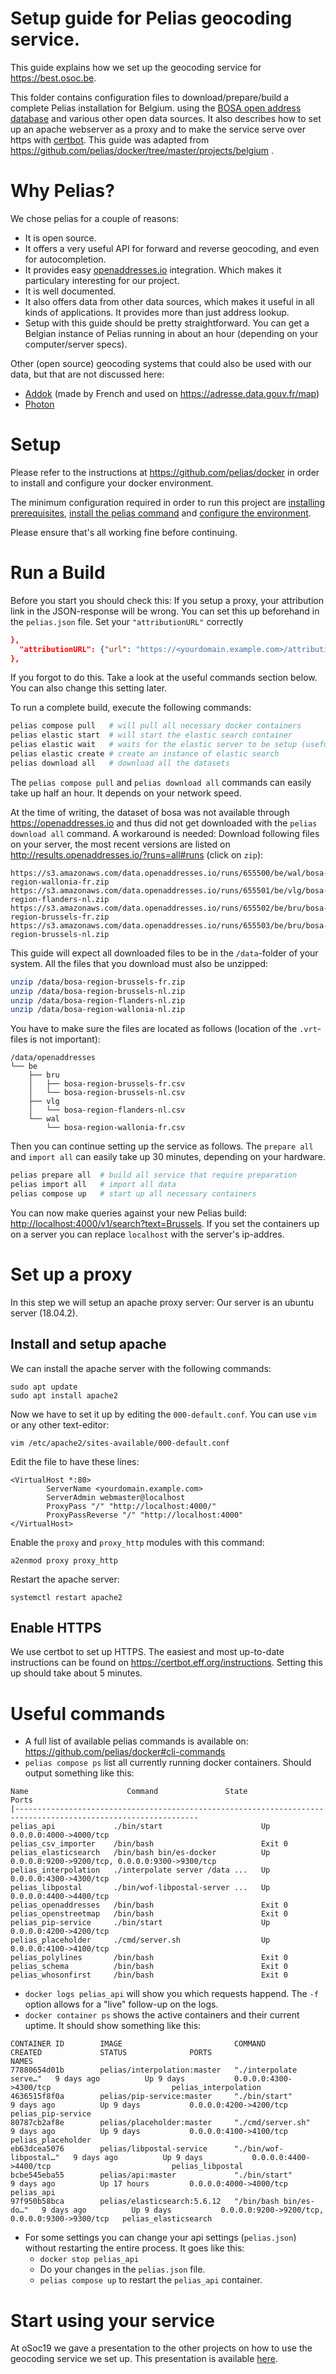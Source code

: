 # Setup guide for Pelias geocoding service.

This guide explains how we set up the geocoding service for <https://best.osoc.be>.

This folder contains configuration files to download/prepare/build a complete Pelias installation for Belgium.
using the [BOSA open address database](https://opendata.bosa.be) and various other open data sources.
It also describes how to set up an apache webserver as a proxy and to make the service serve over https with [certbot](https://certbot.eff.org/).
This guide was adapted from <https://github.com/pelias/docker/tree/master/projects/belgium> .

# Why Pelias?

We chose pelias for a couple of reasons:
* It is open source.
* It offers a very useful API for forward and reverse geocoding, and even for autocompletion.
* It provides easy [openaddresses.io](https://openaddresses.io) integration. Which makes it particulary interesting for our project.
* It is well documented.
* It also offers data from other data sources, which makes it useful in all kinds of applications. It provides more than just address lookup.
* Setup with this guide should be pretty straightforward. You can get a Belgian instance of Pelias running in about an hour (depending on your computer/server specs).

Other (open source) geocoding systems that could also be used with our data, but that are not discussed here:
* [Addok](https://github.com/addok/addok) (made by French and used on <https://adresse.data.gouv.fr/map>)
* [Photon](https://github.com/komoot/photon)

# Setup

Please refer to the instructions at <https://github.com/pelias/docker> in order to install and configure your docker environment.

The minimum configuration required in order to run this project are [installing prerequisites](https://github.com/pelias/docker#prerequisites), [install the pelias command](https://github.com/pelias/docker#installing-the-pelias-command) and [configure the environment](https://github.com/pelias/docker#configure-environment).

Please ensure that's all working fine before continuing.

# Run a Build

Before you start you should check this:
If you setup a proxy, your attribution link in the JSON-response will be wrong.
You can set this up beforehand in the `pelias.json` file.
Set your `"attributionURL"` correctly
```json
},
  "attributionURL": {"url": "https://<yourdomain.example.com>/attribution"}
},
```
If you forgot to do this. Take a look at the useful commands section below. You can also change this setting later.

To run a complete build, execute the following commands:

```bash
pelias compose pull   # will pull all necessary docker containers
pelias elastic start  # will start the elastic search container
pelias elastic wait   # waits for the elastic server to be setup (useful for scripts)
pelias elastic create # create an instance of elastic search
pelias download all   # download all the datasets
```
The `pelias compose pull` and `pelias download all` commands can easily take up half an hour.
It depends on your network speed.

At the time of writing, the dataset of bosa was not available through <https://openaddresses.io> and thus did not get downloaded with the `pelias download all` command. A workaround is needed:
Download following files on your server, the most recent versions are listed on <http://results.openaddresses.io/?runs=all#runs> (click on `zip`):
```
https://s3.amazonaws.com/data.openaddresses.io/runs/655500/be/wal/bosa-region-wallonia-fr.zip
https://s3.amazonaws.com/data.openaddresses.io/runs/655501/be/vlg/bosa-region-flanders-nl.zip
https://s3.amazonaws.com/data.openaddresses.io/runs/655502/be/bru/bosa-region-brussels-fr.zip
https://s3.amazonaws.com/data.openaddresses.io/runs/655503/be/bru/bosa-region-brussels-nl.zip
```
This guide will expect all downloaded files to be in the `/data`-folder of your system.
All the files that you download must also be unzipped:
```bash
unzip /data/bosa-region-brussels-fr.zip
unzip /data/bosa-region-brussels-nl.zip
unzip /data/bosa-region-flanders-nl.zip
unzip /data/bosa-region-wallonia-nl.zip
```
You have to make sure the files are located as follows (location of the `.vrt`-files is not important):
```
/data/openaddresses
└── be
    ├── bru
    │   ├── bosa-region-brussels-fr.csv
    │   └── bosa-region-brussels-nl.csv
    ├── vlg
    │   └── bosa-region-flanders-nl.csv
    └── wal
        └── bosa-region-wallonia-fr.csv
```
Then you can continue setting up the service as follows.
The `prepare all` and `import all` can easily take up 30 minutes, depending on your hardware.
```bash
pelias prepare all  # build all service that require preparation
pelias import all   # import all data
pelias compose up   # start up all necessary containers
```
You can now make queries against your new Pelias build:
<http://localhost:4000/v1/search?text=Brussels>.
If you set the containers up on a server you can replace `localhost` with the server's ip-addres.

# Set up a proxy

In this step we will setup an apache proxy server:
Our server is an ubuntu server (18.04.2).

## Install and setup apache
We can install the apache server with the following commands:
```
sudo apt update
sudo apt install apache2
```
Now we have to set it up by editing the `000-default.conf`. You can use `vim` or any other text-editor:
```
vim /etc/apache2/sites-available/000-default.conf
```
Edit the file to have these lines:
```
<VirtualHost *:80>
        ServerName <yourdomain.example.com>
        ServerAdmin webmaster@localhost
        ProxyPass "/" "http://localhost:4000/"
        ProxyPassReverse "/" "http://localhost:4000"
</VirtualHost>
```
Enable the `proxy` and `proxy_http` modules with this command:
```
a2enmod proxy proxy_http
```
Restart the apache server:
```
systemctl restart apache2
```
## Enable HTTPS
We use certbot to set up HTTPS. The easiest and most up-to-date instructions can be found on <https://certbot.eff.org/instructions>.
Setting this up should take about 5 minutes.

# Useful commands

* A full list of available pelias commands is available on: <https://github.com/pelias/docker#cli-commands>
* `pelias compose ps` list all currently running docker containers. Should output something like this:
```
Name                      Command               State                        Ports                     
|---------------------------------------------------------------------------------------------------------------
pelias_api             ./bin/start                      Up       0.0.0.0:4000->4000/tcp                        
pelias_csv_importer    /bin/bash                        Exit 0                                                 
pelias_elasticsearch   /bin/bash bin/es-docker          Up       0.0.0.0:9200->9200/tcp, 0.0.0.0:9300->9300/tcp
pelias_interpolation   ./interpolate server /data ...   Up       0.0.0.0:4300->4300/tcp                        
pelias_libpostal       ./bin/wof-libpostal-server ...   Up       0.0.0.0:4400->4400/tcp                        
pelias_openaddresses   /bin/bash                        Exit 0                                                 
pelias_openstreetmap   /bin/bash                        Exit 0                                                 
pelias_pip-service     ./bin/start                      Up       0.0.0.0:4200->4200/tcp                        
pelias_placeholder     ./cmd/server.sh                  Up       0.0.0.0:4100->4100/tcp                        
pelias_polylines       /bin/bash                        Exit 0                                                 
pelias_schema          /bin/bash                        Exit 0                                                 
pelias_whosonfirst     /bin/bash                        Exit 0                                                 
```
* `docker logs pelias_api` will show you which requests happend. The `-f` option allows for a "live" follow-up on the logs.
* `docker container ps` shows the active containers and their current uptime. It should show something like this:
```
CONTAINER ID        IMAGE                         COMMAND                  CREATED             STATUS              PORTS                                            NAMES
77880654d01b        pelias/interpolation:master   "./interpolate serve…"   9 days ago          Up 9 days           0.0.0.0:4300->4300/tcp                           pelias_interpolation
4636515f8f0a        pelias/pip-service:master     "./bin/start"            9 days ago          Up 9 days           0.0.0.0:4200->4200/tcp                           pelias_pip-service
80787cb2af8e        pelias/placeholder:master     "./cmd/server.sh"        9 days ago          Up 9 days           0.0.0.0:4100->4100/tcp                           pelias_placeholder
eb63dcea5076        pelias/libpostal-service      "./bin/wof-libpostal…"   9 days ago          Up 9 days           0.0.0.0:4400->4400/tcp                           pelias_libpostal
bcbe545eba55        pelias/api:master             "./bin/start"            9 days ago          Up 17 hours         0.0.0.0:4000->4000/tcp                           pelias_api
97f950b58bca        pelias/elasticsearch:5.6.12   "/bin/bash bin/es-do…"   9 days ago          Up 9 days           0.0.0.0:9200->9200/tcp, 0.0.0.0:9300->9300/tcp   pelias_elasticsearch
```
* For some settings you can change your api settings (`pelias.json`) without restarting the entire process. It goes like this:
  * `docker stop pelias_api`
  * Do your changes in the `pelias.json` file.
  * `pelias compose up` to restart the `pelias_api` container.

# Start using your service

At oSoc19 we gave a presentation to the other projects on how to use the geocoding service we set up.
This presentation is available [here](https://github.com/oSoc19/best/blob/master/docs/BeSt%40%20geocoding.pdf).
